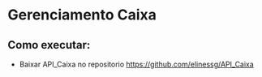 # Gerenciamento Caixa


## Como executar:

* Baixar API_Caixa no repositorio https://github.com/elinessg/API_Caixa
